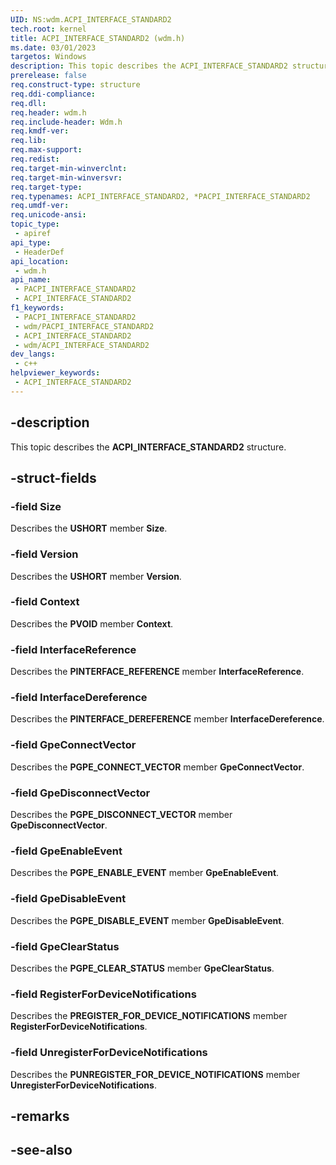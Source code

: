 ```yaml
---
UID: NS:wdm.ACPI_INTERFACE_STANDARD2
tech.root: kernel
title: ACPI_INTERFACE_STANDARD2 (wdm.h)
ms.date: 03/01/2023
targetos: Windows
description: This topic describes the ACPI_INTERFACE_STANDARD2 structure.
prerelease: false
req.construct-type: structure
req.ddi-compliance: 
req.dll: 
req.header: wdm.h
req.include-header: Wdm.h
req.kmdf-ver: 
req.lib: 
req.max-support: 
req.redist: 
req.target-min-winverclnt: 
req.target-min-winversvr: 
req.target-type: 
req.typenames: ACPI_INTERFACE_STANDARD2, *PACPI_INTERFACE_STANDARD2
req.umdf-ver: 
req.unicode-ansi: 
topic_type:
 - apiref
api_type:
 - HeaderDef
api_location:
 - wdm.h
api_name:
 - PACPI_INTERFACE_STANDARD2
 - ACPI_INTERFACE_STANDARD2
f1_keywords:
 - PACPI_INTERFACE_STANDARD2
 - wdm/PACPI_INTERFACE_STANDARD2
 - ACPI_INTERFACE_STANDARD2
 - wdm/ACPI_INTERFACE_STANDARD2
dev_langs:
 - c++
helpviewer_keywords:
 - ACPI_INTERFACE_STANDARD2
---
```


## -description

This topic describes the **ACPI_INTERFACE_STANDARD2** structure.

## -struct-fields

### -field Size

Describes the **USHORT** member **Size**.

### -field Version

Describes the **USHORT** member **Version**.

### -field Context

Describes the **PVOID** member **Context**.

### -field InterfaceReference

Describes the **PINTERFACE_REFERENCE** member **InterfaceReference**.

### -field InterfaceDereference

Describes the **PINTERFACE_DEREFERENCE** member **InterfaceDereference**.

### -field GpeConnectVector

Describes the **PGPE_CONNECT_VECTOR** member **GpeConnectVector**.

### -field GpeDisconnectVector

Describes the **PGPE_DISCONNECT_VECTOR** member **GpeDisconnectVector**.

### -field GpeEnableEvent

Describes the **PGPE_ENABLE_EVENT** member **GpeEnableEvent**.

### -field GpeDisableEvent

Describes the **PGPE_DISABLE_EVENT** member **GpeDisableEvent**.

### -field GpeClearStatus

Describes the **PGPE_CLEAR_STATUS** member **GpeClearStatus**.

### -field RegisterForDeviceNotifications

Describes the **PREGISTER_FOR_DEVICE_NOTIFICATIONS** member **RegisterForDeviceNotifications**.

### -field UnregisterForDeviceNotifications

Describes the **PUNREGISTER_FOR_DEVICE_NOTIFICATIONS** member **UnregisterForDeviceNotifications**.

## -remarks

## -see-also
